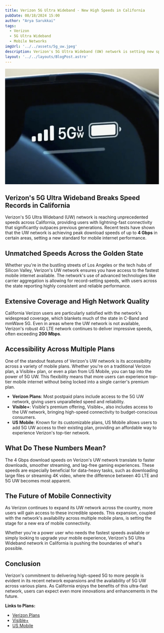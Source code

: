 ```yaml
---
title: Verizon 5G Ultra Wideband - New High Speeds in California
pubDate: 08/18/2024 15:00
author: "Arya Sarukkai"
tags:
  - Verizon
  - 5G Ultra Wideband
  - Mobile Networks
imgUrl: '../../assets/5g_uw.jpeg'
description: Verizon's 5G Ultra Wideband (UW) network is setting new speed records in California, now accessible on various mobile plans including Verizon, US Mobile, and Visible+.
layout: '../../layouts/BlogPost.astro'
---
```


![Verizon 5G Ultra Wideband](../../assets/5g_uw.jpeg)

## Verizon's 5G Ultra Wideband Breaks Speed Records in California

Verizon's 5G Ultra Wideband (UW) network is reaching unprecedented speeds across California, providing users with lightning-fast connectivity that significantly outpaces previous generations. Recent tests have shown that the UW network is achieving peak download speeds of up to **4 Gbps** in certain areas, setting a new standard for mobile internet performance.

## Unmatched Speeds Across the Golden State

Whether you're in the bustling streets of Los Angeles or the tech hubs of Silicon Valley, Verizon's UW network ensures you have access to the fastest mobile internet available. The network's use of advanced technologies like carrier aggregation is allowing for record-setting speeds, with users across the state reporting highly consistent and reliable performance.

## Extensive Coverage and High Network Quality

California Verizon users are particularly satisfied with the network's widespread coverage, which blankets much of the state in C-Band and mmWave 5G. Even in areas where the UW network is not available, Verizon's robust 4G LTE network continues to deliver impressive speeds, often exceeding **200 Mbps**.

## Accessibility Across Multiple Plans

One of the standout features of Verizon's UW network is its accessibility across a variety of mobile plans. Whether you're on a traditional Verizon plan, a Visible+ plan, or even a plan from US Mobile, you can tap into the power of 5G UW. This flexibility means that more users can experience top-tier mobile internet without being locked into a single carrier's premium plan.

- **Verizon Plans**: Most postpaid plans include access to the 5G UW network, giving users unparalleled speed and reliability.
- **Visible+**: Visible's premium offering, Visible+, also includes access to the UW network, bringing high-speed connectivity to budget-conscious consumers.
- **US Mobile**: Known for its customizable plans, US Mobile allows users to add 5G UW access to their existing plan, providing an affordable way to experience Verizon's top-tier network.

## What Do These Numbers Mean?

The 4 Gbps download speeds on Verizon's UW network translate to faster downloads, smoother streaming, and lag-free gaming experiences. These speeds are especially beneficial for data-heavy tasks, such as downloading large files or streaming 4K video, where the difference between 4G LTE and 5G UW becomes most apparent.

## The Future of Mobile Connectivity

As Verizon continues to expand its UW network across the country, more users will gain access to these incredible speeds. This expansion, coupled with the network's availability across multiple mobile plans, is setting the stage for a new era of mobile connectivity.

Whether you're a power user who needs the fastest speeds available or simply looking to upgrade your mobile experience, Verizon's 5G Ultra Wideband network in California is pushing the boundaries of what's possible.

## Conclusion

Verizon's commitment to delivering high-speed 5G to more people is evident in its recent network expansions and the availability of 5G UW across various plans. As California enjoys the benefits of this ultra-fast network, users can expect even more innovations and enhancements in the future.

**Links to Plans:**

- [Verizon Plans](https://www.verizon.com/plans/)
- [Visible+](https://www.visible.com/plan/plus)
- [US Mobile](https://www.usmobile.com/)
